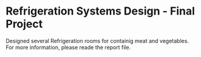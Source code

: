 # Refrigeration Systems Design - Final Project
Designed several Refrigeration rooms for containig meat and vegetables.
For more information, please reade the report file.

